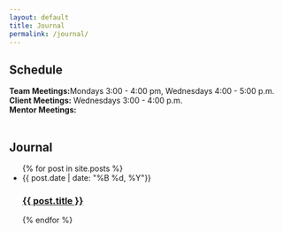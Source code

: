 ```yaml
---
layout: default
title: Journal
permalink: /journal/
---
```

<h2>Schedule</h2>
<b>Team Meetings:</b>Mondays 3:00 - 4:00 pm, Wednesdays 4:00 - 5:00 p.m.<br>
<b>Client Meetings:</b> Wednesdays 3:00 - 4:00 p.m.<br>
<b>Mentor Meetings:</b> <br>
<br>

<h2>Journal</h2>
<ul class="post-list">
  {% for post in site.posts %}
    <li>
      <span class="post-meta">{{ post.date | date: "%B %d, %Y"}}</span>
      <h3>
        <a href="{{site.baseurl}}{{ post.url }}">{{ post.title }}</a>
      </h3>
    </li>
  {% endfor %}
</ul>
